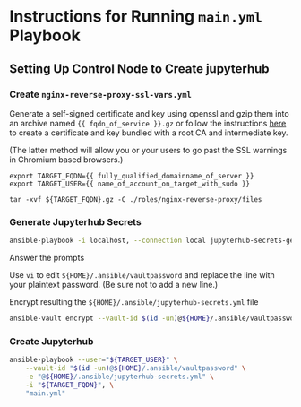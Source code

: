 # Instructions for Running `main.yml` Playbook

## Setting Up Control Node to Create jupyterhub

### Create `nginx-reverse-proxy-ssl-vars.yml`

Generate a self-signed certificate and key using openssl and gzip them into an archive named `{{ fqdn_of_service }}.gz` or follow the instructions [here](https://github.com/vbalbarin/cert-manager/tree/dev-vbalbarin) to create a certificate and key bundled with a root CA and intermediate key.

(The latter method will allow you or your users to go past the SSL warnings in Chromium based browsers.)

```
export TARGET_FQDN={{ fully_qualified_domainname_of_server }}
export TARGET_USER={{ name_of_account_on_target_with_sudo }}

tar -xvf ${TARGET_FQDN}.gz -C ./roles/nginx-reverse-proxy/files
```

### Generate Jupyterhub Secrets

```bash
ansible-playbook -i localhost, --connection local jupyterhub-secrets-generate.yml
```

Answer the prompts

Use `vi` to edit  `${HOME}/.ansible/vaultpassword` and replace the line with your plaintext password.
(Be sure not to add a new line.)

Encrypt resulting the `${HOME}/.ansible/jupyterhub-secrets.yml` file

```bash
ansible-vault encrypt --vault-id $(id -un)@${HOME}/.ansible/vaultpassword ${HOME}/.ansible/jupyterhub-secrets.yml
```

### Create Jupyterhub

```bash
ansible-playbook --user="${TARGET_USER}" \
    --vault-id "$(id -un)@${HOME}/.ansible/vaultpassword" \
    -e "@${HOME}/.ansible/jupyterhub-secrets.yml" \
    -i "${TARGET_FQDN}", \
    "main.yml"
 ```
